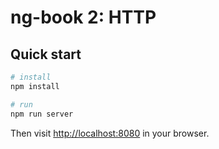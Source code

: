 # ng-book 2: HTTP

## Quick start

```bash
# install 
npm install

# run
npm run server
```

Then visit [http://localhost:8080](http://localhost:8080) in your browser. 


